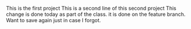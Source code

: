This is the first project 
This is a second line of this second project
This change is done today as part of the class. it is done on the feature branch. Want to save again just in case I forgot.